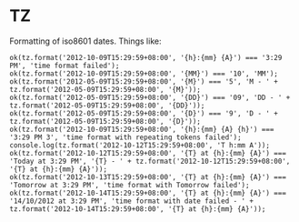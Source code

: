 TZ
==

Formatting of iso8601 dates. Things like:


    ok(tz.format('2012-10-09T15:29:59+08:00', '{h}:{mm} {A}') === '3:29 PM', 'time format failed');
    ok(tz.format('2012-10-09T15:29:59+08:00', '{MM}') === '10', 'MM');
    ok(tz.format('2012-05-09T15:29:59+08:00', '{M}') === '5', 'M - ' + tz.format('2012-05-09T15:29:59+08:00', '{M}'));
    ok(tz.format('2012-05-09T15:29:59+08:00', '{DD}') === '09', 'DD - ' + tz.format('2012-05-09T15:29:59+08:00', '{DD}'));
    ok(tz.format('2012-05-09T15:29:59+08:00', '{D}') === '9', 'D - ' + tz.format('2012-05-09T15:29:59+08:00', '{D}'));
    ok(tz.format('2012-10-09T15:29:59+08:00', '{h}:{mm} {A} {h}') === '3:29 PM 3', 'time format with repeating tokens failed');
    console.log(tz.format('2012-10-12T15:29:59+08:00', 'T h:mm A'));
    ok(tz.format('2012-10-12T15:29:59+08:00', '{T} at {h}:{mm} {A}') === 'Today at 3:29 PM', '{T} - ' + tz.format('2012-10-12T15:29:59+08:00', '{T} at {h}:{mm} {A}'));
    ok(tz.format('2012-10-13T15:29:59+08:00', '{T} at {h}:{mm} {A}') === 'Tomorrow at 3:29 PM', 'time format with Tomorrow failed');
    ok(tz.format('2012-10-14T15:29:59+08:00', '{T} at {h}:{mm} {A}') === '14/10/2012 at 3:29 PM', 'time format with date failed - ' + tz.format('2012-10-14T15:29:59+08:00', '{T} at {h}:{mm} {A}'));
